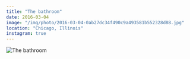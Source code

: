 ```yaml
---
title: "The bathroom"
date: 2016-03-04
image: "/img/photo/2016-03-04-0ab27dc34f490c9a493581b552328d88.jpg"
location: "Chicago, Illinois"
instagram: true
---
```


![The bathroom](/img/photo/2016-03-04-0ab27dc34f490c9a493581b552328d88.jpg)
